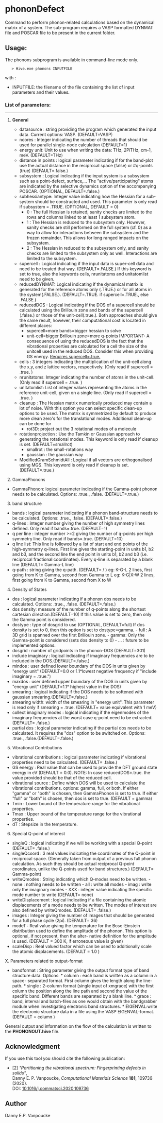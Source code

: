 # phononDefect
Command to perform phonon-related calculations based on the dynamical
matrix of a system. The sub-program requires a VASP formatted DYNMAT
file and POSCAR file to be present in the current folder.


## Usage:
The phonons subprogram is available in command-line mode only.
```
   > Hive.exe phonons INPUTFILE
```
with :
* INPUTFILE: the filename of the file containing the list of input parameters and their values.


### List of parameters:
--------------------
1. **General**
	* datasource : string providing the program which generated the
                  input data. Current options: VASP. (DEFAULT=VASP)
	* ncores     : Integer indicating the number of threads that should
                  be used for parallel single-node calculation (DEFAULT=1)
	* energy unit: Unit to use when writing the data: THz, 2PiTHz,
                  cm-1, meV. (DEFAULT=THz)
	* distance in points : logical parameter indicating if for the
                  band-plot use the actual distance in the reciprocal
                  space (false) or #q-points (true) (DEFAULT=.false.)
	* subsystem  : Logical indicating if the input system is a subsystem
                  such as a point-defect, surface,...
                  The "active/participating" atoms are indicated by the
                  selective dynamics option of the accompanying POSCAR.
                  (OPTIONAL, DEFAULT=.false.)
	* subhessiantype: Integer value indicating how the Hessian for a sub-system
                  should be constructed and used. This parameter is
                  only read if subsystem = .TRUE.
                  (OPTIONAL, DEFAULT = 0)
		- 0 : The full Hessian is retained, sanity checks are limited to
                the rows and columns linked to at least 1 subsystem atom.
		- 1 : The Hessian is reduced to the subsystem only. However,
                sanity checks are still performed on the full system (cf. 0)
                as a way to allow for interactions between the subsystem and
                the frozen remainder. This allows for long ranged impacts on
                the subsystem.
		- 2 : The Hessian in reduced to the subsystem only, and sanity
                checks are limited to the subsystem only as well.
                Interactions are limited to the subsystem.
	* supercell  : Logical indicating if the input data is super-cell
                  data and need to be treated that way. (DEFAULT=.FALSE.)
                  If this keyword is set to true, also the keywords cells,
                  nrunitatoms and unitatomlist need to be given.
	* reducedDYNMAT: Logical indicating if the dynamical matrix is generated
                  for the reference atoms only (.TRUE.) or for all atoms in
                  the system(.FALSE.).
                  (DEFAULT=.TRUE. if supercell=.TRUE., else .FALSE.)
	* reducedDOS : Logical indicating if the DOS of a supercell should be
                  calculated using the Brillouin zone and bands of the
                  supercell (.false.) or those of the unit-cell(.true.).
                  Both approaches should give the same result, however,
                  their computational cost is located in different places:
		* supercell=more bands=bigger hessian to solve
		* unit-cell=bigger Brillouin zone=more q-points
                  IMPORTANT: A consequence of using the reducedDOS is the
                      fact that the vibrational properties are calculated
                      for a cell the size of the unitcell used in the
                      reduced DOS. Consider this when providing GS energy.
                  [Requires supercell=.true.](DEFAULT=.FALSE.)
	* cells      : 3 integers indicating the multiplication of the unit-cell
                  along the x,y, and z lattice vectors, respectively.
                  (Only read if supercell = .true. )
	* nrunitatoms: Integer indicating the number of atoms in the unit-cell.
                  (Only read if supercell = .true. )
	* unitatomlist: List of integer values representing the atoms in the
                  reference unit-cell, given on a single line. (Only read if
                  supercell = .true. )
	* cleanup    : The Hessian matrix numerically produced may contain a lot
                  of noise. With this option you can select specific clean-up
                  options to be used. The matrix is symmetrized by default to
                  produce more clean zero's for the translational modes.
                  Additional clean-up can be done for
		* rot3D: project out the 3 rotational modes of a molecule
	* rotationprojection : Use the Tamkin or Gaussian approach to generating the
                  rotational modes. This keyword is only read if cleanup is set.
                  (DEFAULT=smallrot)
		* smallrot : the small-rotations way
		* gaussian : the gaussian way
	* ModifiedGramSchmidtAll : Logical if all vectors are orthogonalised using MGS.
                  This keyword is only read if cleanup is set. (DEFAULT=.true.)

 2. GammaPhonons
   - GammaPhonon: logical parameter indicating if the Gamma-point phonon
                  needs to be calculated. Options: .true., .false.
                  (DEFAULT=.true.)

 3. band structure
   - bands      : logical parameter indicating if a phonon band-structure
                  needs to be calculated. Options: .true., .false.
                  (DEFAULT=.false.)
   - q-lines    : integer number giving the number of high symmetry lines
                  defined. Only read if bands=.true. (DEFAULT=1)
   - q per line : integer number >=2 giving the number of q-points per high
                  symmetry line. Only read if bands=.true. (DEFAULT=10)
   - q line list: This line is followed by a list of start and end points
                  of the high-symmetry q-lines.
                  First line gives the starting-point in units b1, b2 and b3,
                  and the second line the end point in units b1, b2 and b3
                  (i.e. reciprocal fractional coordinates).
                  Every q-line is separated by a blank line
                  (DEFAULT= Gamma-L line)
   - q-path     : string giving the q-path. (DEFAULT= / )
         eg: K-G-L
           2 lines, first going from K to Gamma, second from Gamma to L
         eg: K-G|X-W
           2 lines, first going from K to Gamma, second from X to W

 4. Density of States
   - dos        : logical parameter indicating if a phonon dos needs
                  to be calculated. Options: .true., .false.
                  (DEFAULT=.false.)
   - dos density: measure of the number of q-points along the shortest
                  cartesian direction.(DEFAULT=10)
                  If this value is set to zero, then only the Gamma point
                  is considered.
   - dostype    : type of dosgrid to use (OPTIONAL, DEFAULT=full)
                  If dos density is set to 0, then this option is
                  set to dostype=gamma.
          - full : A 3D grid is spanned over the first Brillouin zone.
          - gamma: Only the Gamma-point is considered (sets dos density
                   to 0)
          - ...  : future to be implemented options.
   - dosgrid    : number of gridpoints in the phonon-DOS (DEFAULT=301)
   - include imaginary : logical indicating if imaginary frequencies are
                  to be included in the DOS.(DEFAULT=.false.)
   - mindos     : user defined lower boundary of the DOS in units given
                  by "energy unit" (DEFAULT=0.0 or 1.1*lowest negative
                  frequency if "include imaginary = .true.")
   - maxdos     : user defined upper boundary of the DOS in units given
                  by "energy unit" (DEFAULT=1.1* highest value in the DOS)
   - smearing   : logical indicating if the DOS needs to be softened with
                  gaussian smearing.(DEFAULT=.false.)
   - smearing width: width of the smearing in "energy unit". This
                  parameter is read only if smearing = .true.
                  (DEFAULT= value equivalent with 1 meV)
   - collect imaginary modes : logical indicating if the eigenmodes
                  of the imaginary frequencies at the worst case q-point
                  need to be extracted. (DEFAULT= .false.)
   - partial dos : logical parameter indicating if the partial dos needs
                  to be calculated. It requires the "dos" option to be
                  switched on. Options: .true., .false.(DEFAULT=.false.)

 5. Vibrational Contributions
   - vibrational contributions : logical parameter indicating if
                  vibrational properties need to be calculated.
                  (DEFAULT= .false.)
   - GS energy  : Real value that can be used to provide the DFT
                  ground state energy in eV (DEFAULT = 0.0).
                  NOTE: In case reducedDOS=.true. the value provided
                        should be that of the reduced cell.
   - vibrational source : Define which DOS will be used to calculate
                  the vibrational contributions.
                  options: gamma, full, or both.
                  If either "gamma" or "both" is chosen, then GammaPhonon
                  is set to true. If either "full" or "both" is chosen,
                  then dos is set to true.
                  (DEFAULT = gamma)
   - Tmin       : Lower bound of the temperature range for the vibrational
                  properties.
   - Tmax       : Upper bound of the temperature range for the vibrational
                  properties.
   - dT         : Stepsize in the temperature.

 6. Special Q-point of interest
   - singleQ : logical indicating if we will be working with a special
               Q-point (DEFAULT= .false.)
   - singleQcoord : 3 real values indicating the coordinates of the
               Q-point in reciprocal space. (Generally taken from output
               of a previous full phonon calculation. As such they should
               be actual reciprocal Q-point coordinates, unlike the
               Q-points used for band structures.)
              (DEFAULT= Gamma-point)
   - writeQmodes : String indicating which Q-modes need to be written.
          - none : nothing needs to be written
          - all  : write all modes
          - imag : write only the imaginary modes
          - XXX  : integer value indicating the specific mode number
                   to write
              (DEFAULT= none)
   - writeDisplacement : logical indicating if a file containing the
              atomic displacements of a mode needs to be written.
              The modes of interest are also defined by writeQmodes.
              (DEFAULT= .false.)
   - images : Integer giving the number of images that should be generated
              for a full phase cycle (2pi).
              (DEFAULT= 36)
   - modeT  : Real value giving the temperature for the Bose-Einstein
              distribution used to define the amplitude of the phonon.
              This option is optional, if not present, then the alter-
              native definition for the amplitude is used.
              (DEFAULT = 300 K, if erroneous value is given)
   - scaleDisp : Real valued factor which can be used to additionally
              scale the atomic displacements.
              (DEFAULT = 1.0 )

 X. Parameters related to output-format
   - bandformat : String parameter giving the output format type of
                  band structure data.
            Options:
            * column : each band is written as a column in a space-
                       separated format. First column gives the length
                       along the line-path.
            * single : 2-column format (single input of xmgrace) with
                       the first column the position along the line path
                       and second the value of the specific band.
                       Different bands are separated by a blank line.
            * grace  : band, interval and batch-files as one would obtain
                       with the bandgrabber module when investigating
                       electronic band structures.
            * EIGENVAL:write the electronic structure data in a file
                       using the VASP EIGENVAL-format.
            (DEFAULT = column )

General output and information on the flow of the calculation is written
to the **PHONONOUT.hive** file.


## Acknowledgment
If you use this tool you should cite the following publication:
* <a name="paper2_PhonDef">\[2\]<a> *"Partitioning the vibrational spectrum: Fingerprinting defects in solids"*,</br>
Danny E. P. Vanpoucke, 
*Computational Materials Science* **181**, 109736 (2020).</br>
DOI: [10.1016/j.commatsci.2020.109736](https://dx.doi.org/10.1016/j.commatsci.2020.109736)


## Author
Danny E.P. Vanpoucke
